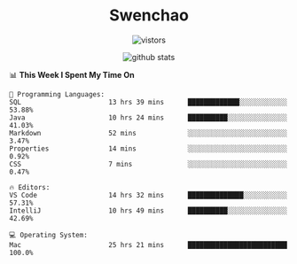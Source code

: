 <h1 align="center">Swenchao</h3>

<p align="center">
  <img src="https://visitor-badge.glitch.me/badge?page_id=Swenchao" alt="vistors" />
</p>

<p align="center">
  <img src="https://github-readme-stats.vercel.app/api?username=Swenchao&count_private=true&show_icons=true&theme=vue-dark&hide_title=true" alt="github stats" />
</p>

<!--START_SECTION:waka-->
📊 **This Week I Spent My Time On** 

```text
💬 Programming Languages: 
SQL                      13 hrs 39 mins      █████████████░░░░░░░░░░░░   53.88% 
Java                     10 hrs 24 mins      ██████████░░░░░░░░░░░░░░░   41.03% 
Markdown                 52 mins             ░░░░░░░░░░░░░░░░░░░░░░░░░   3.47% 
Properties               14 mins             ░░░░░░░░░░░░░░░░░░░░░░░░░   0.92% 
CSS                      7 mins              ░░░░░░░░░░░░░░░░░░░░░░░░░   0.47%

🔥 Editors: 
VS Code                  14 hrs 32 mins      ██████████████░░░░░░░░░░░   57.31% 
IntelliJ                 10 hrs 49 mins      ██████████░░░░░░░░░░░░░░░   42.69%

💻 Operating System: 
Mac                      25 hrs 21 mins      █████████████████████████   100.0%

```


<!--END_SECTION:waka-->
